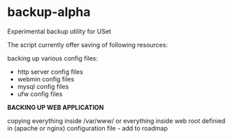 # backup-alpha
Experimental backup utility for USet


The script currently offer saving of following resources:

backing up various config files:
- http server config files
- webmin config files
- mysql config files
- ufw config files

**BACKING UP WEB APPLICATION**

copying everything inside /var/www/
or everything inside web root definied in (apache or nginx) configuration file - add to roadmap
